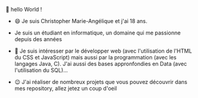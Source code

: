 :wave: hello World !

* :smile: Je suis Christopher Marie-Angélique et j'ai 18 ans.

* Je suis un étudiant en informatique, un domaine qui me passionne depuis des années

* :eyes: Je suis intéresser par le développer web (avec l'utilisation de l'HTML du CSS et JavaScript) mais aussi par la programmation (avec les langages Java, C). J'ai aussi des bases appronfondies en Data (avec l'utilisation du SQL)...

* :wink: J'ai réaliser de nombreux projets que vous pouvez découvrir dans mes repository, allez jetez un coup d'oeil


